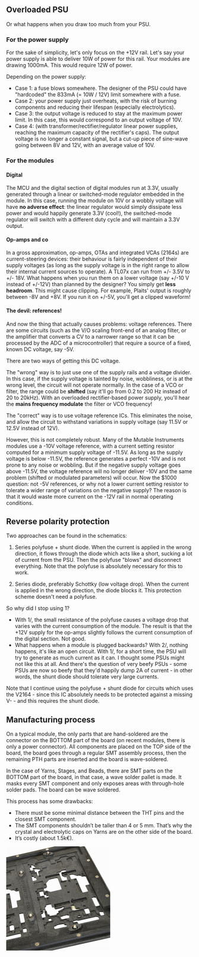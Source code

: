## Overloaded PSU

Or what happens when you draw too much from your PSU.

### For the power supply

For the sake of simplicity, let's only focus on the +12V rail. Let's say your power supply is able to deliver 10W of power for this rail. Your modules are drawing 1000mA. This would require 12W of power.

Depending on the power supply:

* Case 1: a fuse blows somewhere. The designer of the PSU could have "hardcoded" the 833mA (= 10W / 12V) limit somewhere with a fuse.
* Case 2: your power supply just overheats, with the risk of burning components and reducing their lifespan (especially electrolytics).
* Case 3: the output voltage is reduced to stay at the maximum power limit. In this case, this would correspond to an output voltage of 10V.
* Case 4: (with transformer/rectifier/regulator linear power supplies, reaching the maximum capacity of the rectifier's caps). The output voltage is no longer a constant signal, but a cut-up piece of sine-wave going between 8V and 12V, with an average value of 10V.

### For the modules

#### Digital

The MCU and the digital section of digital modules run at 3.3V, usually generated through a linear or switched-mode regulator embedded in the module. In this case, running the module on 10V or a wobbly voltage will have **no adverse effect**: the linear regulator would simply dissipate less power and would happily generate 3.3V (cool!), the switched-mode regulator will switch with a different duty cycle and will maintain a 3.3V output.

#### Op-amps and co

In a gross approximation, op-amps, OTAs and integrated VCAs (2164s) are current-steering devices: their behaviour is fairly independent of their supply voltages (as long as the supply voltage is in the right range to allow their internal current sources to operate). A TL07x can run from +/- 3.5V to +/- 18V. What happens when you run them on a lower voltage (say +/-10 V instead of +/-12V) than planned by the designer? You simply get **less headroom**. This might cause clipping. For example, Plaits' output is roughly between -8V and +8V. If you run it on +/-5V, you'll get a clipped waveform!

#### The devil: references!

And now the thing that actually causes problems: voltage references. There are some circuits (such as the V/O scaling front-end of an analog filter, or the amplifier that converts a CV to a narrower range so that it can be processed by the ADC of a microcontroller) that require a source of a fixed, known DC voltage, say -5V.

There are two ways of getting this DC voltage.

The "wrong" way is to just use one of the supply rails and a voltage divider. In this case, if the supply voltage is tainted by noise, wobbliness, or is at the wrong level, the circuit will not operate normally. In the case of a VCO or filter, the range could be **shifted** (say it'll go from 0.2 to 200 Hz instead of 20 to 20kHz). With an overloaded rectifier-based power supply, you'll hear the **mains frequency modulate** the filter or VCO frequency!

The "correct" way is to use voltage reference ICs. This eliminates the noise, and allow the circuit to withstand variations in supply voltage (say 11.5V or 12.5V instead of 12V).

However, this is not completely robust. Many of the Mutable Instruments modules use a -10V voltage reference, with a current setting resistor computed for a minimum supply voltage of -11.5V. As long as the supply voltage is below -11.5V, the reference generates a perfect -10V and is not prone to any noise or wobbling. But if the negative supply voltage goes above -11.5V, the voltage reference will no longer deliver -10V and the same problem (shifted or modulated parameters) will occur. Now the $1000 question: not -5V references, or why not a lower current setting resistor to tolerate a wider range of variations on the negative supply? The reason is that it would waste more current on the -12V rail in normal operating conditions.

## Reverse polarity protection

Two approaches can be found in the schematics:

1. Series polyfuse + shunt diode. When the current is applied in the wrong direction, it flows through the diode which acts like a short, sucking a lot of current from the PSU. Then the polyfuse "blows" and disconnect everything. Note that the polyfuse is absolutely necessary for this to work.

2. Series diode, preferably Schottky (low voltage drop). When the current is applied in the wrong direction, the diode blocks it. This protection scheme doesn't need a polyfuse.

So why did I stop using 1?

-   With 1/, the small resistance of the polyfuse causes a voltage drop that varies with the current consumption of the module. The result is that the +12V supply for the op-amps slightly follows the current consumption of the digital section. Not good.
-   What happens when a module is plugged backwards? With 2/, nothing happens, it's like an open circuit. With 1/, for a short time, the PSU will try to generate as much current as it can. I thought some PSUs might not like this at all. And there's the question of very beefy PSUs - some PSUs are now so beefy that they'd happily dump 2A of current - in other words, the shunt diode should tolerate very large currents.

Note that I continue using the polyfuse + shunt diode for circuits which uses the V2164 - since this IC absolutely needs to be protected against a missing V- - and this requires the shunt diode.

## Manufacturing process

On a typical module, the only parts that are hand-soldered are the connector on the BOTTOM part of the board (on recent modules, there is only a power connector). All components are placed on the TOP side of the board, the board goes through a regular SMT assembly process, then the remaining PTH parts are inserted and the board is wave-soldered.

In the case of Yarns, Stages, and Beads, there are SMT parts on the BOTTOM part of the board, in that case, a wave solder pallet is made. It masks every SMT component and only exposes areas with through-hole solder pads. The board can be wave soldered.

This process has some drawbacks:

* There must be some minimal distance between the THT pins and the closest SMT component.
* The SMT components shouldn’t be taller than 4 or 5 mm. That’s why the crystal and electrolytic caps on Yarns are on the other side of the board.
* It’s costly (about 1.5k€).

![](images/pallet.jpg)
